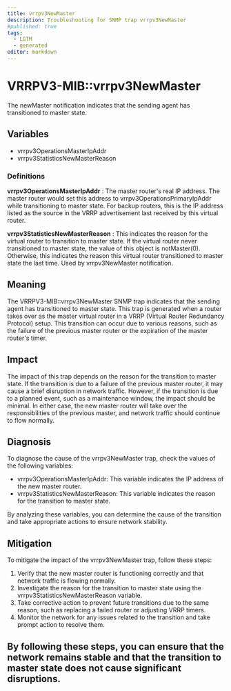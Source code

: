 ```yaml
---
title: vrrpv3NewMaster
description: Troubleshooting for SNMP trap vrrpv3NewMaster
#published: true
tags:
  - LGTM
  - generated
editor: markdown
---
```


# VRRPV3-MIB::vrrpv3NewMaster 

The newMaster notification indicates that the sending
agent has transitioned to master state. 


## Variables


  - vrrpv3OperationsMasterIpAddr
  - vrrpv3StatisticsNewMasterReason 

### Definitions 


**vrrpv3OperationsMasterIpAddr** 
: The master router's real IP address.  The master router
would set this address to vrrpv3OperationsPrimaryIpAddr
while transitioning to master state.  For backup
routers, this is the IP address listed as the source in
the VRRP advertisement last received by this virtual
router. 

**vrrpv3StatisticsNewMasterReason** 
: This indicates the reason for the virtual router to
transition to master state.  If the virtual router
never transitioned to master state, the value of this
object is notMaster(0).  Otherwise, this indicates the
reason this virtual router transitioned to master
state the last time.  Used by vrrpv3NewMaster
notification. 


## Meaning

The VRRPV3-MIB::vrrpv3NewMaster SNMP trap indicates that the sending agent has transitioned to master state. This trap is generated when a router takes over as the master virtual router in a VRRP (Virtual Router Redundancy Protocol) setup. This transition can occur due to various reasons, such as the failure of the previous master router or the expiration of the master router's timer.

## Impact

The impact of this trap depends on the reason for the transition to master state. If the transition is due to a failure of the previous master router, it may cause a brief disruption in network traffic. However, if the transition is due to a planned event, such as a maintenance window, the impact should be minimal. In either case, the new master router will take over the responsibilities of the previous master, and network traffic should continue to flow normally.

## Diagnosis

To diagnose the cause of the vrrpv3NewMaster trap, check the values of the following variables:

* vrrpv3OperationsMasterIpAddr: This variable indicates the IP address of the new master router.
* vrrpv3StatisticsNewMasterReason: This variable indicates the reason for the transition to master state.

By analyzing these variables, you can determine the cause of the transition and take appropriate actions to ensure network stability.

## Mitigation

To mitigate the impact of the vrrpv3NewMaster trap, follow these steps:

1. Verify that the new master router is functioning correctly and that network traffic is flowing normally.
2. Investigate the reason for the transition to master state using the vrrpv3StatisticsNewMasterReason variable.
3. Take corrective action to prevent future transitions due to the same reason, such as replacing a failed router or adjusting VRRP timers.
4. Monitor the network for any issues related to the transition and take prompt action to resolve them.

By following these steps, you can ensure that the network remains stable and that the transition to master state does not cause significant disruptions.
---





